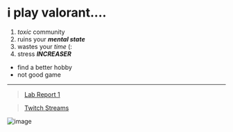 i play **valorant**....
========================

1. *toxic* community
2. ruins your ***mental state***
3. wastes your *time* (:
4. stress ***INCREASER***

- find a better hobby
- not good game

***
>[Lab Report 1](https://ganadenjameel.github.io/cse15l-lab-reports/lab-report-1-week-2.md)


> [Twitch Streams](https://www.twitch.tv/jaymeal)

![image](https://user-images.githubusercontent.com/103278077/162493199-03475b68-2d8b-4d4c-bd1b-d6978399cb30.png)


